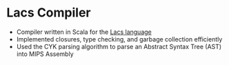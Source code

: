 # Lacs Compiler
- Compiler written in Scala for the [Lacs language](https://student.cs.uwaterloo.ca/~cs241e/current/lacs.html)
- Implemented closures, type checking, and garbage collection efficiently
- Used the CYK parsing algorithm to parse an Abstract Syntax Tree (AST) into MIPS Assembly
